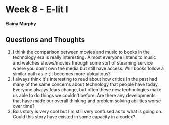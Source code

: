 # Week 8 - E-lit I

#### Elaina Murphy

## Questions and Thoughts

1. I think the comparison between movies and music to books in the technology era is really interesting. Almost everyone listens to music and watches shows/movies through some sort of steaming service where you don't own the media but still have access. Will books follow a similar path as e-;it becomes more ubiquitous?
2. I always think it's interesting to read about how critics in the past had many of the same concerns about technology that people have today. Everyone always fears change, but often these new technologies make us able to do things we couldn't before. Are there any developments that have made our overall thinking and problem solving abilities worse over time?
3. Bois story is very cool but I'm still very confused as to what is going on. Could this story have existed in some capacity in a codex?
